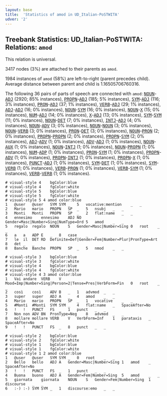 ```yaml
---
layout: base
title:  'Statistics of amod in UD_Italian-PoSTWITA'
udver: '2'
---
```


## Treebank Statistics: UD_Italian-PoSTWITA: Relations: `amod`

This relation is universal.

3417 nodes (3%) are attached to their parents as `amod`.

1984 instances of `amod` (58%) are left-to-right (parent precedes child).
Average distance between parent and child is 1.16505706760316.

The following 36 pairs of parts of speech are connected with `amod`: <tt><a href="it_postwita-pos-NOUN.html">NOUN</a></tt>-<tt><a href="it_postwita-pos-ADJ.html">ADJ</a></tt> (2920; 85% instances), <tt><a href="it_postwita-pos-PROPN.html">PROPN</a></tt>-<tt><a href="it_postwita-pos-ADJ.html">ADJ</a></tt> (185; 5% instances), <tt><a href="it_postwita-pos-SYM.html">SYM</a></tt>-<tt><a href="it_postwita-pos-ADJ.html">ADJ</a></tt> (116; 3% instances), <tt><a href="it_postwita-pos-PRON.html">PRON</a></tt>-<tt><a href="it_postwita-pos-ADJ.html">ADJ</a></tt> (37; 1% instances), <tt><a href="it_postwita-pos-VERB.html">VERB</a></tt>-<tt><a href="it_postwita-pos-ADJ.html">ADJ</a></tt> (29; 1% instances), <tt><a href="it_postwita-pos-ADJ.html">ADJ</a></tt>-<tt><a href="it_postwita-pos-ADJ.html">ADJ</a></tt> (16; 0% instances), <tt><a href="it_postwita-pos-NOUN.html">NOUN</a></tt>-<tt><a href="it_postwita-pos-SYM.html">SYM</a></tt> (16; 0% instances), <tt><a href="it_postwita-pos-NOUN.html">NOUN</a></tt>-<tt><a href="it_postwita-pos-X.html">X</a></tt> (15; 0% instances), <tt><a href="it_postwita-pos-NUM.html">NUM</a></tt>-<tt><a href="it_postwita-pos-ADJ.html">ADJ</a></tt> (14; 0% instances), <tt><a href="it_postwita-pos-X.html">X</a></tt>-<tt><a href="it_postwita-pos-ADJ.html">ADJ</a></tt> (13; 0% instances), <tt><a href="it_postwita-pos-SYM.html">SYM</a></tt>-<tt><a href="it_postwita-pos-SYM.html">SYM</a></tt> (11; 0% instances), <tt><a href="it_postwita-pos-NOUN.html">NOUN</a></tt>-<tt><a href="it_postwita-pos-DET.html">DET</a></tt> (7; 0% instances), <tt><a href="it_postwita-pos-INTJ.html">INTJ</a></tt>-<tt><a href="it_postwita-pos-ADJ.html">ADJ</a></tt> (4; 0% instances), <tt><a href="it_postwita-pos-NOUN.html">NOUN</a></tt>-<tt><a href="it_postwita-pos-ADV.html">ADV</a></tt> (3; 0% instances), <tt><a href="it_postwita-pos-NOUN.html">NOUN</a></tt>-<tt><a href="it_postwita-pos-NOUN.html">NOUN</a></tt> (3; 0% instances), <tt><a href="it_postwita-pos-NOUN.html">NOUN</a></tt>-<tt><a href="it_postwita-pos-VERB.html">VERB</a></tt> (3; 0% instances), <tt><a href="it_postwita-pos-PRON.html">PRON</a></tt>-<tt><a href="it_postwita-pos-DET.html">DET</a></tt> (3; 0% instances), <tt><a href="it_postwita-pos-NOUN.html">NOUN</a></tt>-<tt><a href="it_postwita-pos-PRON.html">PRON</a></tt> (2; 0% instances), <tt><a href="it_postwita-pos-PROPN.html">PROPN</a></tt>-<tt><a href="it_postwita-pos-PROPN.html">PROPN</a></tt> (2; 0% instances), <tt><a href="it_postwita-pos-PROPN.html">PROPN</a></tt>-<tt><a href="it_postwita-pos-SYM.html">SYM</a></tt> (2; 0% instances), <tt><a href="it_postwita-pos-ADJ.html">ADJ</a></tt>-<tt><a href="it_postwita-pos-ADV.html">ADV</a></tt> (1; 0% instances), <tt><a href="it_postwita-pos-ADV.html">ADV</a></tt>-<tt><a href="it_postwita-pos-ADJ.html">ADJ</a></tt> (1; 0% instances), <tt><a href="it_postwita-pos-NOUN.html">NOUN</a></tt>-<tt><a href="it_postwita-pos-AUX.html">AUX</a></tt> (1; 0% instances), <tt><a href="it_postwita-pos-NOUN.html">NOUN</a></tt>-<tt><a href="it_postwita-pos-INTJ.html">INTJ</a></tt> (1; 0% instances), <tt><a href="it_postwita-pos-NOUN.html">NOUN</a></tt>-<tt><a href="it_postwita-pos-PROPN.html">PROPN</a></tt> (1; 0% instances), <tt><a href="it_postwita-pos-NUM.html">NUM</a></tt>-<tt><a href="it_postwita-pos-ADP.html">ADP</a></tt> (1; 0% instances), <tt><a href="it_postwita-pos-PRON.html">PRON</a></tt>-<tt><a href="it_postwita-pos-SYM.html">SYM</a></tt> (1; 0% instances), <tt><a href="it_postwita-pos-PROPN.html">PROPN</a></tt>-<tt><a href="it_postwita-pos-ADV.html">ADV</a></tt> (1; 0% instances), <tt><a href="it_postwita-pos-PROPN.html">PROPN</a></tt>-<tt><a href="it_postwita-pos-INTJ.html">INTJ</a></tt> (1; 0% instances), <tt><a href="it_postwita-pos-PROPN.html">PROPN</a></tt>-<tt><a href="it_postwita-pos-X.html">X</a></tt> (1; 0% instances), <tt><a href="it_postwita-pos-PUNCT.html">PUNCT</a></tt>-<tt><a href="it_postwita-pos-ADJ.html">ADJ</a></tt> (1; 0% instances), <tt><a href="it_postwita-pos-SYM.html">SYM</a></tt>-<tt><a href="it_postwita-pos-DET.html">DET</a></tt> (1; 0% instances), <tt><a href="it_postwita-pos-SYM.html">SYM</a></tt>-<tt><a href="it_postwita-pos-VERB.html">VERB</a></tt> (1; 0% instances), <tt><a href="it_postwita-pos-VERB.html">VERB</a></tt>-<tt><a href="it_postwita-pos-PRON.html">PRON</a></tt> (1; 0% instances), <tt><a href="it_postwita-pos-VERB.html">VERB</a></tt>-<tt><a href="it_postwita-pos-SYM.html">SYM</a></tt> (1; 0% instances), <tt><a href="it_postwita-pos-VERB.html">VERB</a></tt>-<tt><a href="it_postwita-pos-VERB.html">VERB</a></tt> (1; 0% instances).


~~~ conllu
# visual-style 4	bgColor:blue
# visual-style 4	fgColor:white
# visual-style 5	bgColor:blue
# visual-style 5	fgColor:white
# visual-style 5 4 amod	color:blue
1	@user	@user	SYM	SYM	_	5	vocative:mention	_	_
2	Mario	mario	PROPN	SP	_	5	nsubj	_	_
3	Monti	Monti	PROPN	SP	_	2	flat:name	_	_
4	ennesimo	ennesimo	ADJ	NO	Gender=Masc|Number=Sing|NumType=Ord	5	amod	_	_
5	regalo	regalo	NOUN	S	Gender=Masc|Number=Sing	0	root	_	_
6	a	a	ADP	E	_	8	case	_	_
7	le	il	DET	RD	Definite=Def|Gender=Fem|Number=Plur|PronType=Art	8	det	_	_
8	Banche	Banche	PROPN	SP	_	5	nmod	_	_

~~~


~~~ conllu
# visual-style 3	bgColor:blue
# visual-style 3	fgColor:white
# visual-style 4	bgColor:blue
# visual-style 4	fgColor:white
# visual-style 4 3 amod	color:blue
1	Vai	andare	VERB	V	Mood=Imp|Number=Sing|Person=2|Tense=Pres|VerbForm=Fin	0	root	_	_
2	così	così	ADV	B	_	1	advmod	_	_
3	super	super	ADJ	A	_	4	amod	_	_
4	Mario	mario	PROPN	SP	_	1	vocative	_	_
5	#Monti	#Monti	SYM	SYM	_	4	flat:name	_	SpaceAfter=No
6	!	!	PUNCT	FS	_	1	punct	_	_
7	Non	non	ADV	BN	PronType=Neg	8	advmod	_	_
8	mollare	mollare	VERB	V	VerbForm=Inf	1	parataxis	_	SpaceAfter=No
9	!	!	PUNCT	FS	_	8	punct	_	_

~~~


~~~ conllu
# visual-style 2	bgColor:blue
# visual-style 2	fgColor:white
# visual-style 1	bgColor:blue
# visual-style 1	fgColor:white
# visual-style 1 2 amod	color:blue
1	@user	@user	SYM	SYM	_	0	root	_	_
2	Bello	bello	ADJ	A	Gender=Masc|Number=Sing	1	amod	_	SpaceAfter=No
3	!	!	PUNCT	FS	_	1	punct	_	_
4	Buona	buono	ADJ	A	Gender=Fem|Number=Sing	5	amod	_	_
5	giornata	giornata	NOUN	S	Gender=Fem|Number=Sing	1	discourse	_	_
6	:-)	:-)	SYM	SYM	_	1	discourse:emo	_	_

~~~


